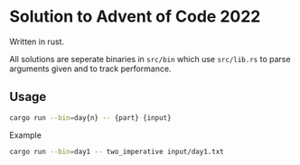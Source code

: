 # Solution to Advent of Code 2022

Written in rust.

All solutions are seperate binaries in `src/bin` which use `src/lib.rs` to parse arguments given and to track performance.


## Usage

```bash
cargo run --bin=day{n} -- {part} {input}
```

Example

```bash
cargo run --bin=day1 -- two_imperative input/day1.txt
```
